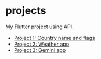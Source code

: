 # projects  

My  Flutter project using API.


- [Project 1:  Country name and flags](https://github.com/sania0098/API-/tree/master/lib/Country)
- [Project 2:  Weather app ](https://github.com/sania0098/API-/tree/master/lib/weather)
-  [Project 3:  Gemini app ](https://github.com/sania0098/API-/tree/master/lib/gemini)

